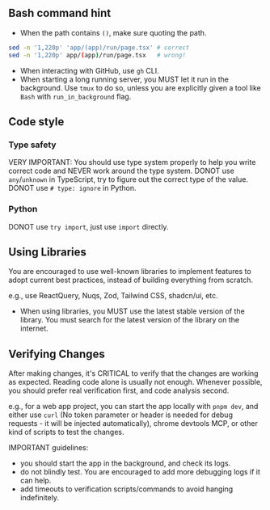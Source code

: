 ## Bash command hint

- When the path contains `()`, make sure quoting the path.

```bash
sed -n '1,220p' 'app/(app)/run/page.tsx' # correct
sed -n '1,220p' app/(app)/run/page.tsx   # wrong!
```

- When interacting with GitHub, use `gh` CLI.
- When starting a long running server, you MUST let it run in the background. Use `tmux` to do so, unless you are explicitly given a tool like `Bash` with `run_in_background` flag.

## Code style

### Type safety

VERY IMPORTANT: You should use type system properly to help you write correct code and NEVER work around the type system.
DONOT use `any`/`unknown` in TypeScript, try to figure out the correct type of the value.
DONOT use `# type: ignore` in Python.

### Python

DONOT use `try import`, just use `import` directly.

## Using Libraries

You are encouraged to use well-known libraries to implement features to adopt current best practices, instead of building everything from scratch.

e.g., use ReactQuery, Nuqs, Zod, Tailwind CSS, shadcn/ui, etc.

- When using libraries, you MUST use the latest stable version of the library. You must search for the latest version of the library on the internet.



## Verifying Changes

After making changes, it's CRITICAL to verify that the changes are working as expected. Reading code alone is usually not enough.
Whenever possible, you should prefer real verification first, and code analysis second.

e.g., for a web app project, you can start the app locally with `pnpm dev`, and either use `curl` (No token parameter or header is needed for debug requests - it will be injected automatically), chrome devtools MCP, or other kind of scripts to test the changes.

IMPORTANT guidelines: 
- you should start the app in the background, and check its logs.
- do not blindly test. You are encouraged to add more debugging logs if it can help.
- add timeouts to verification scripts/commands to avoid hanging indefinitely.
